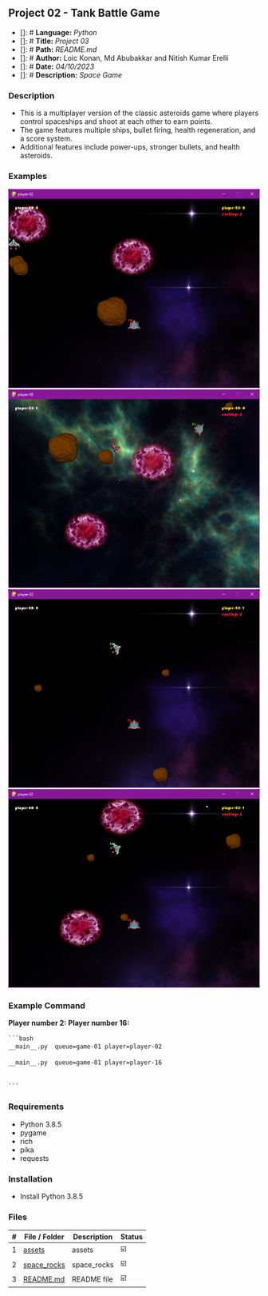 ## Project 02 -  Tank Battle Game

- []: # **Language:** _Python_
- []: # **Title:** _Project 03_
- []: # **Path:** _README.md_
- []: # **Author:** Loic Konan, Md Abubakkar and Nitish Kumar Erelli
- []: # **Date:** _04/10/2023_
- []: # **Description:** _Space Game_
  
### Description

- This is a multiplayer version of the classic asteroids game where players control spaceships and shoot at each other to earn points.
- The game features multiple ships, bullet firing, health regeneration, and a score system.
- Additional features include power-ups, stronger bullets, and health asteroids.

  
### Examples
  
<img src="assets/pic1.png"> <img src="assets/pic.png">
<img src="assets/pic2.png"> <img src="assets/pic3.png">

### Example Command

**Player number 2:**
**Player number 16:**

    ```bash
    __main__.py  queue=game-01 player=player-02 

    __main__.py  queue=game-01 player=player-16


    ```

### Requirements

- Python 3.8.5
- pygame 
- rich 
- pika
- requests

### Installation

- Install Python 3.8.5

### Files

|   #   | File / Folder                | Description | Status                  |
| :---: | ---------------------------- | ----------- | ----------------------- |
|   1   | [assets](./assets)           | assets      | :ballot_box_with_check: |
|   2   | [space_rocks](./space_rocks) | space_rocks | :ballot_box_with_check: |
|   3   | [README.md](README.md)       | README file | :ballot_box_with_check: |
